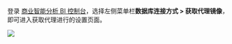 登录 [商业智能分析 BI 控制台](https://console.cloud.tencent.com/bi)，选择左侧菜单栏**数据库连接方式 > 获取代理镜像**，即可进入获取代理进行的设置页面。

![](https://main.qcloudimg.com/raw/18e43298b0a43bbf7fc027c1d05f6533.png)
